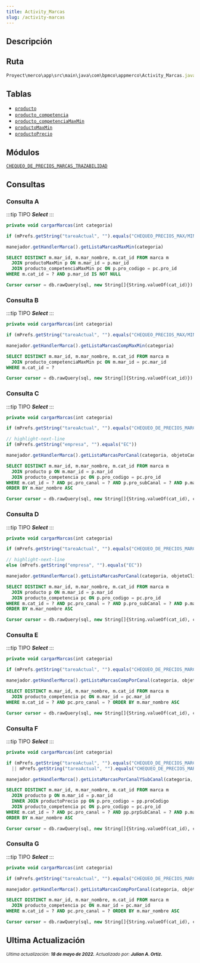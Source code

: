 ```yaml
---
title: Activity_Marcas
slug: /activity-marcas
---
```


## Descripción

## Ruta

```js
Proyect\merco\app\src\main\java\com\bpmco\appmerco\Activity_Marcas.java
```

## Tablas

- [```producto```](./../sincronizacion/tablas/producto.md)
- [```producto_competencia```](./../sincronizacion/tablas/producto_competencia.md)
- [```producto_competenciaMaxMin```](./../sincronizacion/tablas/producto_competenciaMaxMin.md)
- [```productoMaxMin```](./../sincronizacion/tablas/productoMaxMin.md)  
- [```productoPrecio```](./../sincronizacion/tablas/productoPrecio.md)

## Módulos

[```CHEQUEO_DE_PRECIOS_MARCAS_TRAZABILIDAD```](../modules/modulo-44.md)

## Consultas

### Consulta A

:::tip TIPO
***Select***
:::

```js title="Método desde donde se invoca"
private void cargarMarcas(int categoria)
```

```js title="Condiciones"
if (mPrefs.getString("tareaActual", "").equals("CHEQUEO_PRECIOS_MAX/MIN"))
```

```js title="Método"
manejador.getHandlerMarca().getListaMarcasMaxMin(categoria)
```

```sql title="Query"
SELECT DISTINCT m.mar_id, m.mar_nombre, m.cat_id FROM marca m
  JOIN productoMaxMin p ON m.mar_id = p.mar_id
  JOIN producto_competenciaMaxMin pc ON p.pro_codigo = pc.pro_id
WHERE m.cat_id = ? AND p.mar_id IS NOT NULL

Cursor cursor = db.rawQuery(sql, new String[]{String.valueOf(cat_id)})
```

### Consulta B

:::tip TIPO
***Select***
:::

```js title="Método desde donde se invoca"
private void cargarMarcas(int categoria)
```

```js title="Condiciones"
if (mPrefs.getString("tareaActual", "").equals("CHEQUEO_PRECIOS_MAX/MIN"))
```

```js title="Método"
manejador.getHandlerMarca().getListaMarcasCompMaxMin(categoria)
```

```sql title="Query"
SELECT DISTINCT m.mar_id, m.mar_nombre, m.cat_id FROM marca m
  JOIN producto_competenciaMaxMin pc ON m.mar_id = pc.mar_id
WHERE m.cat_id = ? 

Cursor cursor = db.rawQuery(sql, new String[]{String.valueOf(cat_id)})
```

### Consulta C

:::tip TIPO
***Select***
:::

```js title="Método desde donde se invoca"
private void cargarMarcas(int categoria)
```

```js title="Condiciones"
if (mPrefs.getString("tareaActual", "").equals("CHEQUEO_DE_PRECIOS_MARCAS"))

// highlight-next-line
if (mPrefs.getString("empresa", "").equals("EC"))
```

```js title="Método"
manejador.getHandlerMarca().getListaMarcasPorCanal(categoria, objetoCanal.getId(), objetoCliente.getCli_subCanal())
```

```sql title="Query"
SELECT DISTINCT m.mar_id, m.mar_nombre, m.cat_id FROM marca m
  JOIN producto p ON m.mar_id = p.mar_id
  JOIN producto_competencia pc ON p.pro_codigo = pc.pro_id
WHERE m.cat_id = ? AND pc.pro_canal = ? AND p.pro_subCanal = ? AND p.mar_id IS NOT NULL
ORDER BY m.mar_nombre ASC

Cursor cursor = db.rawQuery(sql, new String[]{String.valueOf(cat_id), canal, subCanal})
```

### Consulta D

:::tip TIPO
***Select***
:::

```js title="Método desde donde se invoca"
private void cargarMarcas(int categoria)
```

```js title="Condiciones"
if (mPrefs.getString("tareaActual", "").equals("CHEQUEO_DE_PRECIOS_MARCAS"))

// highlight-next-line
else (mPrefs.getString("empresa", "").equals("EC"))
```

```js title="Método"
manejador.getHandlerMarca().getListaMarcasPorCanal(categoria, objetoCliente.getCli_canal(), objetoCliente.getCli_subCanal())
```

```sql title="Query"
SELECT DISTINCT m.mar_id, m.mar_nombre, m.cat_id FROM marca m
  JOIN producto p ON m.mar_id = p.mar_id
  JOIN producto_competencia pc ON p.pro_codigo = pc.pro_id
WHERE m.cat_id = ? AND pc.pro_canal = ? AND p.pro_subCanal = ? AND p.mar_id IS NOT NULL
ORDER BY m.mar_nombre ASC

Cursor cursor = db.rawQuery(sql, new String[]{String.valueOf(cat_id), canal, subCanal})

```

### Consulta E

:::tip TIPO
***Select***
:::

```js title="Método desde donde se invoca"
private void cargarMarcas(int categoria)
```

```js title="Condiciones"
if (mPrefs.getString("tareaActual", "").equals("CHEQUEO_DE_PRECIOS_MARCAS"))
```

```js title="Método"
manejador.getHandlerMarca().getListaMarcasCompPorCanal(categoria, objetoCliente.getCli_canal())
```

```sql title="Query"
SELECT DISTINCT m.mar_id, m.mar_nombre, m.cat_id FROM marca m
  JOIN producto_competencia pc ON m.mar_id = pc.mar_id
WHERE m.cat_id = ? AND pc.pro_canal = ? ORDER BY m.mar_nombre ASC

Cursor cursor = db.rawQuery(sql, new String[]{String.valueOf(cat_id), canal})
```

### Consulta F

:::tip TIPO
***Select***
:::

```js title="Método desde donde se invoca"
private void cargarMarcas(int categoria)
```

```js title="Condiciones"
if (mPrefs.getString("tareaActual", "").equals("CHEQUEO_DE_PRECIOS_MARCAS_V2")
  || mPrefs.getString("tareaActual", "").equals("CHEQUEO_DE_PRECIOS_MARCAS_TRAZABILIDAD"))
```

```js title="Método"
manejador.getHandlerMarca().getListaMarcasPorCanalYSubCanal(categoria, objetoCliente.getCli_canal(), objetoCliente.getCli_subCanal())
```

```sql title="Query"
SELECT DISTINCT m.mar_id, m.mar_nombre, m.cat_id FROM marca m
  JOIN producto p ON m.mar_id = p.mar_id
  INNER JOIN productoPrecio pp ON p.pro_codigo = pp.proCodigo
  JOIN producto_competencia pc ON p.pro_codigo = pc.pro_id
WHERE m.cat_id = ? AND pc.pro_canal = ? AND pp.prpSubCanal = ? AND p.mar_id IS NOT NULL
ORDER BY m.mar_nombre ASC

Cursor cursor = db.rawQuery(sql, new String[]{String.valueOf(cat_id), canal, subCanal})
```

### Consulta G

:::tip TIPO
***Select***
:::

```js title="Método desde donde se invoca"
private void cargarMarcas(int categoria)
```

```js title="Condiciones"
if (mPrefs.getString("tareaActual", "").equals("CHEQUEO_DE_PRECIOS_MARCAS"))
```

```js title="Método"
manejador.getHandlerMarca().getListaMarcasCompPorCanal(categoria, objetoCliente.getCli_canal())
```

```sql title="Query"
SELECT DISTINCT m.mar_id, m.mar_nombre, m.cat_id FROM marca m
  JOIN producto_competencia pc ON m.mar_id = pc.mar_id
WHERE m.cat_id = ? AND pc.pro_canal = ? ORDER BY m.mar_nombre ASC

Cursor cursor = db.rawQuery(sql, new String[]{String.valueOf(cat_id), canal})
```

## Ultima Actualización

<div class="ultima-actualizacion">
  <small>
    <i>
      Ultima actualización:
      <b> 18 de mayo de 2022.</b>
    </i>
  </small>

  <small>
    <i>
      Actualizado por:
      <b> Julian A. Ortiz.</b>
    </i>
  </small>
</div>